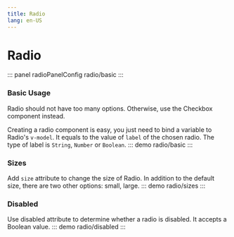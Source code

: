 ```yaml
---
title: Radio
lang: en-US
---
```


<script setup>
import {radioPanelConfig} from '../../components/panel/config'
</script>

# Radio
::: panel radioPanelConfig
radio/basic
:::


### Basic Usage
Radio should not have too many options. Otherwise, use the Checkbox component instead.

Creating a radio component is easy, you just need to bind a variable to Radio's `v-model`. It equals to the value of `label` of the chosen radio. The type of label is `String`, `Number` or `Boolean`.
::: demo
radio/basic
:::


### Sizes
Add `size` attribute to change the size of Radio. In addition to the default size, there are two other options: small, large.
::: demo
radio/sizes
:::


### Disabled
Use disabled attribute to determine whether a radio is disabled. It accepts a Boolean value.
::: demo
radio/disabled
:::